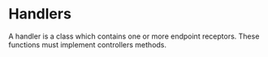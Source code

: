 # Handlers

A handler is a class which contains one or more endpoint receptors. These functions must implement controllers methods.
